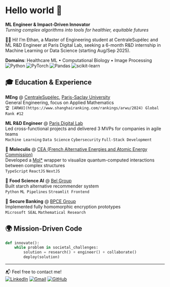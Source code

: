 
# Hello world 👋
**ML Engineer & Impact-Driven Innovator** \
*Turning complex algorithms into tools for healthier, equitable futures*

🙋‍♂️ Hi! I’m Ethan, a Master of Engineering student at CentraleSupélec and ML R&D Engineer at Paris Digital Lab, seeking a 6-month R&D internship in Machine Learning or Data Science (starting Aug/Sep 2025).

**Domains**: Healthcare ML • Computational Biology • Image Processing \
![Python](https://img.shields.io/badge/Python-3776AB?logo=python&logoColor=white) ![PyTorch](https://img.shields.io/badge/PyTorch-EE4C2C?logo=pytorch&logoColor=white) ![Pandas](https://img.shields.io/badge/Pandas-150458?logo=pandas&logoColor=fff) ![scikit-learn](https://img.shields.io/badge/scikit--learn-F7931E?logo=scikit-learn&logoColor=white)

## 🎓 **Education & Experience**
**MEng** @ [CentraleSupélec](https://www.centralesupelec.fr/), [Paris-Saclay University](https://www.universite-paris-saclay.fr/en) \
General Engineering, focus on Applied Mathematics \
`🏆 [ARWU](https://www.shanghairanking.com/rankings/arwu/2024) Global Rank #12`

**ML R&D Engineer** @ [Paris Digital Lab](https://parisdigitallab.com/) \
Led cross-functional projects and delivered 3 MVPs for companies in agile teams \
`Machine Learning` `Data Science` `Cybersecurity` `Full-Stack Development` 

🥫 **Moleculis** @ [CEA (French Alternative Energies and Atomic Energy Commission)](https://www.cea.fr/en/) \
Developed a [Mol*](https://github.com/molstar/molstar) wrapper to visualize quantum-computed interactions between complex structures \
`TypeScript` `ReactJS` `NextJS`  

🥫 **Food Science AI** @ [Bel Group](https://www.groupe-bel.com/en/) \
Built starch alternative recommender system \
`Python` `ML Pipelines` `Streamlit Frontend`  

🔐 **Secure Banking** @ [BPCE Group](https://www.groupebpce.com/en/homepage-2/) \
Implemented fully homomorphic encryption prototypes \
`Microsoft SEAL` `Mathematical Research`

## 🌍 **Mission-Driven Code**
```python
def innovate():
    while problem in societal_challenges:
        solution = research() + engineer() + collaborate()
        deploy(solution)
```
---
📬 Feel free to contact me! \
[![LinkedIn](https://custom-icon-badges.demolab.com/badge/LinkedIn-0A66C2?logo=linkedin-white&logoColor=fff)](https://www.linkedin.com/in/ethanbandasack/) [![Gmail](https://img.shields.io/badge/Email-D14836?logo=gmail&logoColor=white)](mailto:ethan.bandasack@gmail.com) [![GitHub](https://img.shields.io/badge/GitHub-%23121011.svg?logo=github&logoColor=white)](https://github.com/ethanbandasack)
